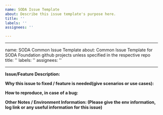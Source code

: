 ```yaml
---
name: SODA Issue Template
about: Describe this issue template's purpose here.
title: ''
labels: ''
assignees: ''

---
```


---
name: SODA Common Issue Template
about: Common Issue Template for SODA Foundation github projects unless specified
  in the respective repo
title: ''
labels: ''
assignees: ''

---

**Issue/Feature Description:**

**Why this issue to fixed / feature is needed(give scenarios or use cases):**

**How to reproduce, in case of a bug:**

**Other Notes /  Environment Information: (Please give the env information, log link or any useful information for this issue)**
